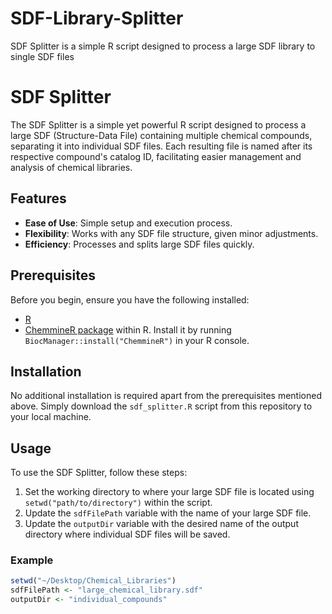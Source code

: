 # SDF-Library-Splitter
SDF Splitter is a simple R script designed to process a large SDF library to single SDF files



# SDF Splitter

The SDF Splitter is a simple yet powerful R script designed to process a large SDF (Structure-Data File) containing multiple chemical compounds, separating it into individual SDF files. Each resulting file is named after its respective compound's catalog ID, facilitating easier management and analysis of chemical libraries.

## Features

- **Ease of Use**: Simple setup and execution process.
- **Flexibility**: Works with any SDF file structure, given minor adjustments.
- **Efficiency**: Processes and splits large SDF files quickly.

## Prerequisites

Before you begin, ensure you have the following installed:
- [R](https://www.r-project.org/)
- [ChemmineR package](https://bioconductor.org/packages/release/bioc/html/ChemmineR.html) within R. Install it by running `BiocManager::install("ChemmineR")` in your R console.

## Installation

No additional installation is required apart from the prerequisites mentioned above. Simply download the `sdf_splitter.R` script from this repository to your local machine.

## Usage

To use the SDF Splitter, follow these steps:

1. Set the working directory to where your large SDF file is located using `setwd("path/to/directory")` within the script.
2. Update the `sdfFilePath` variable with the name of your large SDF file.
3. Update the `outputDir` variable with the desired name of the output directory where individual SDF files will be saved.

### Example

```r
setwd("~/Desktop/Chemical_Libraries")
sdfFilePath <- "large_chemical_library.sdf"
outputDir <- "individual_compounds"
